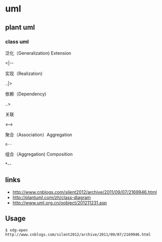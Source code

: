 # uml

## plant uml

### class uml

泛化（Generalization) Extension

<|--

实现（Realization)

..|>

依赖（Dependency)

..>

关联

<-->

聚合（Association）Aggregation

`o--`

组合（Aggregation) Composition

*--

## links

- http://www.cnblogs.com/silent2012/archive/2011/09/07/2169946.html
- http://plantuml.com/zh/class-diagram
- http://www.uml.org.cn/oobject/201211231.asp


## Usage

    $ xdg-open http://www.cnblogs.com/silent2012/archive/2011/09/07/2169946.html
